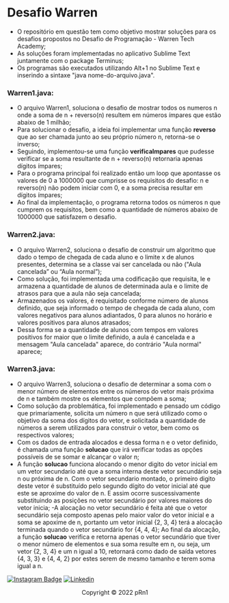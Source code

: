# Desafio Warren

- O repositório em questão tem como objetivo mostrar soluções para os desafios propostos no Desafio de Programação - Warren Tech Academy;
- As soluções foram implementadas no aplicativo Sublime Text juntamente com o package Terminus;
- Os programas são executados utilizando Alt+1 no Sublime Text e inserindo a sintaxe "java nome-do-arquivo.java".

### Warren1.java:
- O arquivo Warren1, soluciona o desafio de mostrar todos os numeros n onde a soma de n + reverso(n) resultem em números ímpares que estão abaixo de 1 milhão;
- Para solucionar o desafio, a ideia foi implementar uma função **reverso** que ao ser chamada junto ao seu próprio número n, retorna-se o inverso;
- Seguindo, implementou-se uma função **verificaImpares** que pudesse verificar se a soma resultante de n + reverso(n) retornaria apenas dígitos ímpares;
- Para o programa principal foi realizado então um loop que apontasse os valores de 0 a 1000000 que cumprisse os requisitos do desafio: n e reverso(n) não podem iniciar com 0, e a soma precisa resultar em dígitos ímpares;
- Ao final da implementação, o programa retorna todos os números n que cumprem os requisitos, bem como a quantidade de números abaixo de 1000000 que satisfazem o desafio.

### Warren2.java:
- O arquivo Warren2, soluciona o desafio de construir um algoritmo que dado o tempo de chegada de cada aluno e o limite x de alunos presentes, determina se a classe vai ser cancelada ou não ("Aula cancelada” ou “Aula normal”);
- Como solução, foi implementada uma codificação que requisita, le e armazena a quantidade de alunos de determinada aula e o limite de atrasos para que a aula não seja cancelada;
- Armazenados os valores, é requisitado conforme número de alunos definido, que seja informado o tempo de chegada de cada aluno, com valores negativos para alunos adiantados, 0 para alunos no horário e valores positivos para alunos atrasados;
- Dessa forma se a quantidade de alunos com tempos em valores positivos for maior que o limite definido, a aula é cancelada e a mensagem "Aula cancelada" aparece, do contrário "Aula normal" aparece;

### Warren3.java:
- O arquivo Warren3, soluciona o desafio de determinar a soma com o menor número de elementos entre os números do vetor mais próxima de n e também mostre os elementos que compõem a soma;
- Como solução da problemática, foi implementado e pensado um código que primariamente, solicita um número n que será utilizado como o objetivo da soma dos dígitos do vetor, e solicitada a quantidade de números a serem utilizados para construir o vetor, bem como os respectivos valores;
- Com os dados de entrada alocados e dessa forma n e o vetor definido, é chamada uma função **solucao** que irá verificar todas as opções possíveis de se somar e alcançar o valor n;
- A função **solucao** funciona alocando o menor digito do vetor inicial em um vetor secundario até que a soma interna deste vetor secundário seja n ou próxima de n. Com o vetor secundario montado, o primeiro digito deste vetor é substituído pelo segundo dígito do vetor inicial até que este se aproxime do valor de n. E assim ocorre suscessivamente substituindo as posições no vetor secundário por valores maiores do vetor inicia;
-A alocação no vetor secundário é feita até que o vetor secundário seja composto apenas pelo maior valor do vetor inicial e a soma se apoxime de n, portanto um vetor inicial {2, 3, 4} terá a alocação terminada quando o vetor secundário for {4, 4, 4};
Ao final da alocação, a função **solucao** verifica e retorna apenas o vetor secundário que tiver o menor número de elementos e sua soma resulte em n, ou seja, um vetor {2, 3, 4} e um n igual a 10, retornará como dado de saída vetores {4, 3, 3} e {4, 4, 2} por estes serem de mesmo tamanho e terem soma igual a n.





[![Instagram Badge](https://img.shields.io/badge/Instagram-E4405F?style=for-the-badge&logo=instagram&logoColor=white)](https://instagram.com/lucasmperin/)
[![Linkedin](https://img.shields.io/badge/LinkedIn-0077B5?style=for-the-badge&logo=linkedin&logoColor=white)](https://www.linkedin.com/in/lucasmperin/)
<p align="center">Copyright © 2022 pRn1</p>
